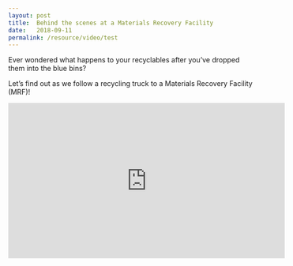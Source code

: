 ```yaml
---
layout: post
title:  Behind the scenes at a Materials Recovery Facility
date:   2018-09-11
permalink: /resource/video/test
---
```

Ever wondered what happens to your recyclables after you’ve dropped them into the blue bins?

Let’s find out as we follow a recycling truck to a Materials Recovery Facility (MRF)!

<div class="bp-youtube">
      <iframe width="560" height="315" src="https://www.youtube.com/embed/gBJo6VyN0R8" frameborder="0" allow="autoplay; encrypted-media" allowfullscreen></iframe>
</div>
